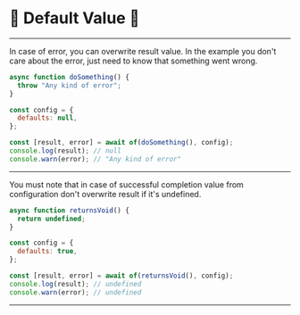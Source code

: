 # 🔨 Default Value 🔨

---

In case of error, you can overwrite result value. In the example you don't care about the error, just need to know that something went wrong.

```javascript
async function doSomething() {
  throw "Any kind of error";
}

const config = {
  defaults: null,
};

const [result, error] = await of(doSomething(), config);
console.log(result); // null
console.warn(error); // "Any kind of error"
```

---

You must note that in case of successful completion value from configuration don't overwrite result if it's undefined.

```javascript
async function returnsVoid() {
  return undefined;
}

const config = {
  defaults: true,
};

const [result, error] = await of(returnsVoid(), config);
console.log(result); // undefined
console.warn(error); // undefined
```

---
